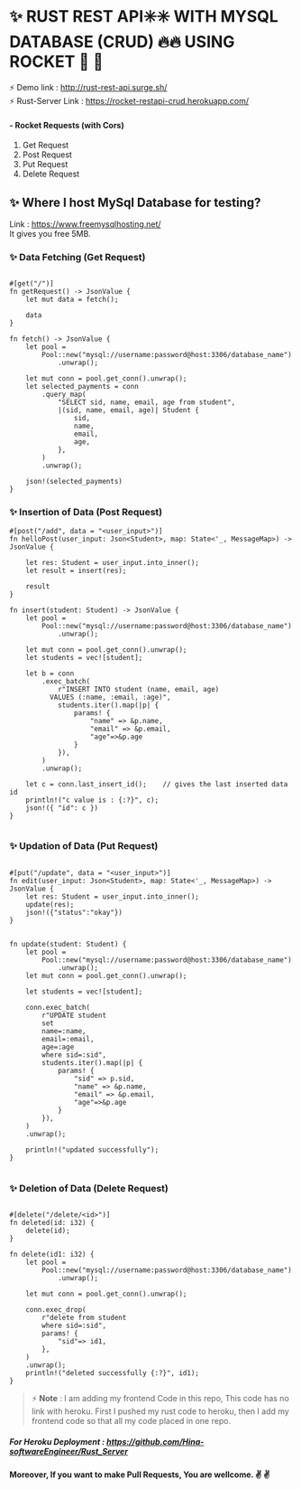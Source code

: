 # ✨ RUST REST API✳️✳️ WITH MYSQL DATABASE (CRUD) 🔥🔥 USING ROCKET :rocket: :rocket:

⚡️ Demo link : http://rust-rest-api.surge.sh/
<br>
⚡️ Rust-Server Link : https://rocket-restapi-crud.herokuapp.com/

#### - Rocket Requests (with Cors)

1. Get Request
2. Post Request
3. Put Request
4. Delete Request

## ✨ Where I host MySql Database for testing?

Link : https://www.freemysqlhosting.net/
<br>
It gives you free 5MB.

### ✨ Data Fetching (Get Request)

```

#[get("/")]
fn getRequest() -> JsonValue {
    let mut data = fetch();

    data
}

fn fetch() -> JsonValue {
    let pool =
        Pool::new("mysql://username:password@host:3306/database_name")
            .unwrap();

    let mut conn = pool.get_conn().unwrap();
    let selected_payments = conn
        .query_map(
            "SELECT sid, name, email, age from student",
            |(sid, name, email, age)| Student {
                sid,
                name,
                email,
                age,
            },
        )
        .unwrap();

    json!(selected_payments)
}

```

### ✨ Insertion of Data (Post Request)

```
#[post("/add", data = "<user_input>")]
fn helloPost(user_input: Json<Student>, map: State<'_, MessageMap>) -> JsonValue {

    let res: Student = user_input.into_inner();
    let result = insert(res);

    result
}

fn insert(student: Student) -> JsonValue {
    let pool =
        Pool::new("mysql://username:password@host:3306/database_name")
            .unwrap();

    let mut conn = pool.get_conn().unwrap();
    let students = vec![student];

    let b = conn
        .exec_batch(
            r"INSERT INTO student (name, email, age)
          VALUES (:name, :email, :age)",
            students.iter().map(|p| {
                params! {
                    "name" => &p.name,
                    "email" => &p.email,
                    "age"=>&p.age
                }
            }),
        )
        .unwrap();

    let c = conn.last_insert_id();    // gives the last inserted data id
    println!("c value is : {:?}", c);
    json!({ "id": c })
}


```

### ✨ Updation of Data (Put Request)

```

#[put("/update", data = "<user_input>")]
fn edit(user_input: Json<Student>, map: State<'_, MessageMap>) -> JsonValue {
    let res: Student = user_input.into_inner();
    update(res);
    json!({"status":"okay"})
}


fn update(student: Student) {
    let pool =
        Pool::new("mysql://username:password@host:3306/database_name")
            .unwrap();
    let mut conn = pool.get_conn().unwrap();

    let students = vec![student];

    conn.exec_batch(
        r"UPDATE student
        set
        name=:name,
        email=:email,
        age=:age
        where sid=:sid",
        students.iter().map(|p| {
            params! {
                "sid" => p.sid,
                "name" => &p.name,
                "email" => &p.email,
                "age"=>&p.age
            }
        }),
    )
    .unwrap();

    println!("updated successfully");
}


```

### ✨ Deletion of Data (Delete Request)

```

#[delete("/delete/<id>")]
fn deleted(id: i32) {
    delete(id);
}

fn delete(id1: i32) {
    let pool =
        Pool::new("mysql://username:password@host:3306/database_name")
            .unwrap();

    let mut conn = pool.get_conn().unwrap();

    conn.exec_drop(
        r"delete from student
        where sid=:sid",
        params! {
            "sid"=> id1,
        },
    )
    .unwrap();
    println!("deleted successfully {:?}", id1);
}

```

> ⚡️ **Note** : I am adding my frontend Code in this repo, This code has no link with heroku. First I pushed my rust code to heroku, then I add my frontend code so that all my code placed in one repo.

##### For Heroku Deployment : https://github.com/Hina-softwareEngineer/Rust_Server

**Moreover, If you want to make Pull Requests, You are wellcome. ✌️ ✌️**
